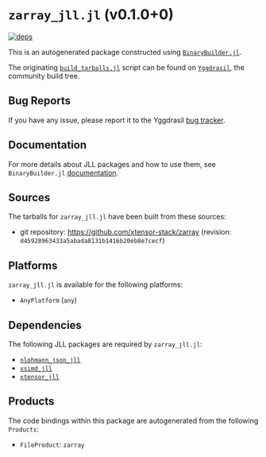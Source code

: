 # `zarray_jll.jl` (v0.1.0+0)

[![deps](https://juliahub.com/docs/zarray_jll/deps.svg)](https://juliahub.com/ui/Packages/zarray_jll/mNXlS?page=2)

This is an autogenerated package constructed using [`BinaryBuilder.jl`](https://github.com/JuliaPackaging/BinaryBuilder.jl).

The originating [`build_tarballs.jl`](https://github.com/JuliaPackaging/Yggdrasil/blob/66c951d182f6d676d4b7344984e40084b8b0abc7/Z/zarray/build_tarballs.jl) script can be found on [`Yggdrasil`](https://github.com/JuliaPackaging/Yggdrasil/), the community build tree.

## Bug Reports

If you have any issue, please report it to the Yggdrasil [bug tracker](https://github.com/JuliaPackaging/Yggdrasil/issues).

## Documentation

For more details about JLL packages and how to use them, see `BinaryBuilder.jl` [documentation](https://docs.binarybuilder.org/stable/jll/).

## Sources

The tarballs for `zarray_jll.jl` have been built from these sources:

* git repository: https://github.com/xtensor-stack/zarray (revision: `d45928963433a5abada8131b1416b20eb8e7cecf`)

## Platforms

`zarray_jll.jl` is available for the following platforms:

* `AnyPlatform` (`any`)

## Dependencies

The following JLL packages are required by `zarray_jll.jl`:

* [`nlohmann_json_jll`](https://github.com/JuliaBinaryWrappers/nlohmann_json_jll.jl)
* [`xsimd_jll`](https://github.com/JuliaBinaryWrappers/xsimd_jll.jl)
* [`xtensor_jll`](https://github.com/JuliaBinaryWrappers/xtensor_jll.jl)

## Products

The code bindings within this package are autogenerated from the following `Products`:

* `FileProduct`: `zarray`
